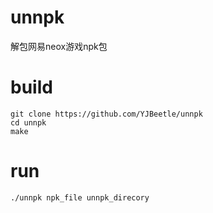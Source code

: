 # unnpk
解包网易neox游戏npk包

# build

```
git clone https://github.com/YJBeetle/unnpk
cd unnpk
make
```

# run

```
./unnpk npk_file unnpk_direcory
```